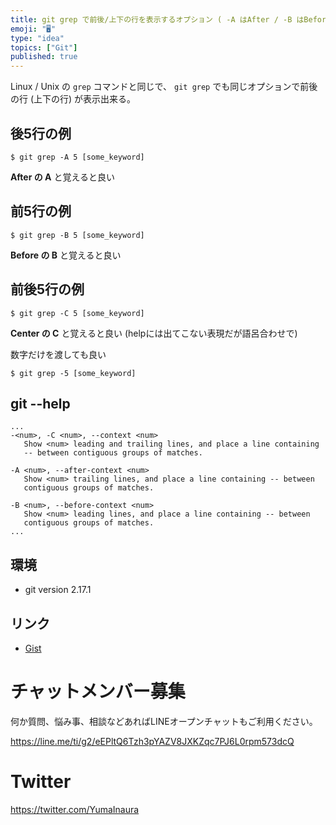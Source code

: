 ```yaml
---
title: git grep で前後/上下の行を表示するオプション ( -A はAfter / -B はBefore / -C はCenter )
emoji: "🖥"
type: "idea"
topics: ["Git"]
published: true
---
```


Linux / Unix の `grep` コマンドと同じで、 `git grep` でも同じオプションで前後の行 (上下の行) が表示出来る。

## 後5行の例

```
$ git grep -A 5 [some_keyword]
```

**After の A** と覚えると良い

## 前5行の例

```
$ git grep -B 5 [some_keyword]
```

**Before の B** と覚えると良い

## 前後5行の例

```
$ git grep -C 5 [some_keyword]
```

**Center の C** と覚えると良い
(helpには出てこない表現だが語呂合わせで)



数字だけを渡しても良い

```
$ git grep -5 [some_keyword]
```


## git --help

```
...
-<num>, -C <num>, --context <num>
   Show <num> leading and trailing lines, and place a line containing
   -- between contiguous groups of matches.

-A <num>, --after-context <num>
   Show <num> trailing lines, and place a line containing -- between
   contiguous groups of matches.

-B <num>, --before-context <num>
   Show <num> leading lines, and place a line containing -- between
   contiguous groups of matches.
...
```

## 環境

- git version 2.17.1

## リンク

- [Gist](https://gist.github.com/YumaInaura/139dc0d1b8a1fcded5636673b011829d)








<!-- Update From Qiita API -->

# チャットメンバー募集


何か質問、悩み事、相談などあればLINEオープンチャットもご利用ください。

https://line.me/ti/g2/eEPltQ6Tzh3pYAZV8JXKZqc7PJ6L0rpm573dcQ





# Twitter


https://twitter.com/YumaInaura


<!-- Update From Qiita API -->


